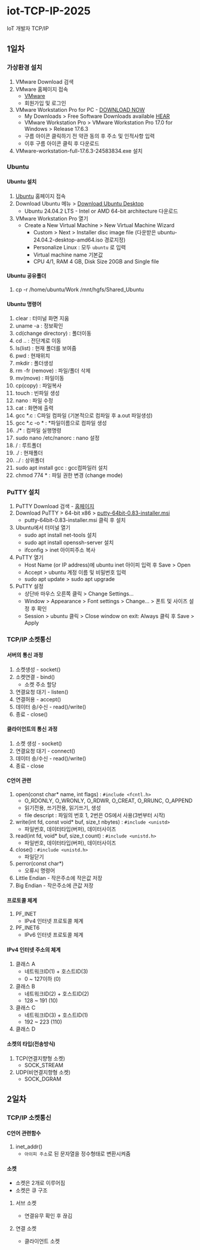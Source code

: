 # iot-TCP-IP-2025
IoT 개발자 TCP/IP

## 1일차

### 가상환경 설치

1. VMware Download 검색
2. VMware 홈페이지 접속
    - [VMware](https://www.vmware.com/products/desktop-hypervisor/workstation-and-fusion)
    - 회원가입 및 로그인
3. VMware Workstation Pro for PC - [DOWNLOAD NOW](https://support.broadcom.com/group/ecx/downloads)
    - My Downloads > Free Software Downloads available [HEAR](https://support.broadcom.com/group/ecx/free-downloads)
    - VMware Workstation Pro > VMware Workstation Pro 17.0 for Windows > Release 17.6.3
    - 구름 아이콘 클릭하기 전 약관 동의 후 주소 및 인적사항 입력
    - 이후 구름 아이콘 클릭 후 다운로드
4. VMware-workstation-full-17.6.3-24583834.exe 설치

### Ubuntu

#### Ubuntu 설치
1. [Ubuntu](https://ubuntu.com/) 홈페이지 접속
2. Download Ubuntu 메뉴 > [Download Ubuntu Desktop](https://ubuntu.com/download/desktop)
    - Ubuntu 24.04.2 LTS - Intel or AMD 64-bit architecture 다운로드
3. VMware Workstation Pro 열기
    - Create a New Virtual Machine > New Virtual Machine Wizard
        - Custom > Next > Installer disc image file (다운받은 ubuntu-24.04.2-desktop-amd64.iso 경로지정)
        - Personalize Linux : 모두 `ubuntu` 로 입력
        - Virtual machine name 기본값
        - CPU 4/1, RAM 4 GB, Disk Size 20GB and Single file

#### Ubuntu 공유폴더
1. cp -r /home/ubuntu/Work /mnt/hgfs/Shared_Ubuntu

#### Ubuntu 명령어
1. clear : 터미널 화면 지움
2. uname -a : 정보확인
3. cd(change directory) : 폴더이동
4. cd .. : 전단계로 이동
5. ls(list) : 현재 폴더를 보여줌
6. pwd : 현재위치
7. mkdir : 폴더생성
8. rm -fr (remove) : 파일/폴더 삭제
9. mv(move) : 파일이동
10. cp(copy) : 파일복사
11. touch : 빈파일 생성
12. nano : 파일 수정
13. cat : 화면에 출력
14. gcc *.c : C파일 컴파일 (기본적으로 컴파일 후 a.out 파일생성)
15. gcc *.c -o * : *파일이름으로 컴파일 생성
16. ./* : 컴파일 실행명령
17. sudo nano /etc/nanorc : nano 설정
18. / : 루트폴더
19. ./ : 현재폴더
20. ../ : 상위폴더
21. sudo apt install gcc : gcc컴파일러 설치
22. chmod 774 * : 파일 권한 변경 (change mode)

### PuTTY 설치
1. PuTTY Download 검색 - [홈페이지](https://www.putty.org/)
2. Download PuTTY > 64-bit x86 > [putty-64bit-0.83-installer.msi](https://the.earth.li/~sgtatham/putty/latest/w64/putty-64bit-0.83-installer.msi)
    - putty-64bit-0.83-installer.msi 클릭 후 설치
3. Ubuntu에서 터미널 열기
    - sudo apt install net-tools 설치
    - sudo apt install openssh-server 설치
    - ifconfig > inet 아이피주소 복사
4. PuTTY 열기
    - Host Name (or IP address)에 ubuntu inet 아이피 입력 후 Save > Open
    - Accept > ubuntu 계정 이름 및 비밀번호 입력
    - sudo apt update > sudo apt upgrade
5. PuTTY 설정
    - 상단바 마우스 오른쪽 클릭 > Change Settings...
    - Window > Appearance > Font settings > Change... > 폰트 및 사이즈 설정 후 확인
    - Session > ubuntu 클릭 > Close window on exit: Always 클릭 후 Save > Apply

### TCP/IP 소켓통신

#### 서버의 통신 과정
1. 소켓생성 - socket()
2. 소켓연결 - bind()
    - 소켓 주소 할당
3. 연결요청 대기 - listen()
4. 연결허용 - accept()
5. 데이터 송/수신 - read()/write()
6. 종료 - close()

#### 클라이언트의 통신 과정
1. 소켓 생성 - socket()
2. 연결요청 대기 - connect()
3. 데이터 송/수신 - read()/write()
4. 종료 - close

#### C언어 관련
1. open(const char* name, int flags) : `#include <fcntl.h>`
    - O_RDONLY, O_WRONLY, O_RDWR, O_CREAT, O_RRUNC, O_APPEND
    - 읽기전용, 쓰기전용, 읽기쓰기, 생성
    - file descript : 파일의 번호 1, 2번은 OS에서 사용(3번부터 시작)
2. write(int fd, const void* buf, size_t nbytes) : `#include <unistd>`
    - 파일번호, 데이터타입(버퍼), 데이터사이즈
3. read(int fd, void* buf, size_t count) : `#include <unistd.h>`
    - 파일번호, 데이터타입(버퍼), 데이터사이즈
4. close() : `#include <unistd.h>`
    - 파일닫기
5. perror(const char*)
    - 오류시 명령어
6. Little Endian - 작은주소에 작은값 저장
7. Big Endian - 작은주소에 큰값 저장

#### 프로토콜 체계
1. PF_INET
    - IPv4 인터넷 프로토콜 체계
2. PF_INET6
    - IPv6 인터넷 프로토콜 체계

#### IPv4 인터넷 주소의 체계
1. 클래스 A
    - 네트워크ID(1) + 호스트ID(3)
    - 0 ~ 127이하 (0)
2. 클래스 B
    - 네트워크ID(2) + 호스트ID(2)
    - 128 ~ 191 (10)
3. 클래스 C
    - 네트워크ID(3) + 호스트ID(1)
    - 192 ~ 223 (110)
4. 클래스 D

#### 소켓의 타입(전송방식)
1. TCP(연결지향형 소켓)
    - SOCK_STREAM
2. UDP(비연결지향형 소켓)
    - SOCK_DGRAM

## 2일차

### TCP/IP 소켓통신

#### C언어 관련함수
1. inet_addr()
    - `아이피 주소`로 된 문자열을 정수형태로 변환시켜줌

#### 소켓
- 소켓은 2개로 이루어짐
- 소켓은 큐 구조

1. 서브 소켓
    - 연결유무 확인 후 끊김

2. 연결 소켓
    - 클라이언트 소켓
